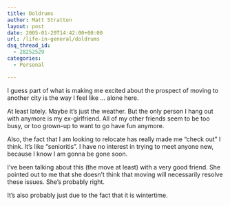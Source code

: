 ```yaml
---
title: Doldrums
author: Matt Stratton
layout: post
date: 2005-01-20T14:42:00+00:00
url: /life-in-general/doldrums
dsq_thread_id:
  - 28252529
categories:
  - Personal

---
```

I guess part of what is making me excited about the prospect of moving to another city is the way I feel like &#8230; alone here.

At least lately. Maybe it&#8217;s just the weather. But the only person I hang out with anymore is my ex-girlfriend. All of my other friends seem to be too busy, or too grown-up to want to go have fun anymore.

Also, the fact that I am looking to relocate has really made me &#8220;check out&#8221; I think. It&#8217;s like &#8220;senioritis&#8221;. I have no interest in trying to meet anyone new, because I know I am gonna be gone soon.

I&#8217;ve been talking about this (the move at least) with a very good friend. She pointed out to me that she doesn&#8217;t think that moving will necessarily resolve these issues. She&#8217;s probably right.

It&#8217;s also probably just due to the fact that it is wintertime.